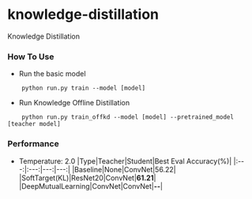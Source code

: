 # knowledge-distillation
Knowledge Distillation

### How To Use
- Run the basic model
```shell script
    python run.py train --model [model]
``` 

- Run Knowledge Offline Distillation
```shell script
    python run.py train_offkd --model [model] --pretrained_model [teacher model]
``` 


### Performance
- Temperature: 2.0
|Type|Teacher|Student|Best Eval Accuracy(%)|
|:---:|:---:|---:|---:|
|Baseline|None|ConvNet|56.22|
|SoftTarget(KL)|ResNet20|ConvNet|**61.21**|
|DeepMutualLearning|ConvNet|ConvNet|**--**|